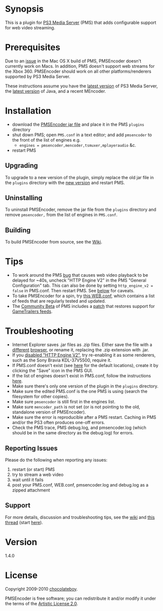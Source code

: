 # Synopsis <a name="Synopsis"></a>

This is a plugin for [PS3 Media Server](http://code.google.com/p/ps3mediaserver/) (PMS) that adds configurable support for web video streaming.

# Prerequisites <a name="Prerequisites"></a>

Due to an [issue](http://code.google.com/p/ps3mediaserver/issues/detail?id=766) in the Mac OS X build of PMS, PMSEncoder doesn't currently work on Macs. In addition, PMS doesn't support web streams for the Xbox 360. PMSEncoder should work on all other platforms/renderers supported by PS3 Media Server.

These instructions assume you have the [latest version](http://ps3mediaserver.org/forum/viewtopic.php?f=2&t=3217) of PS3 Media Server, the [latest version](http://www.java.com/en/download/index.jsp) of Java, and a recent MEncoder.

# Installation <a name="Install"></a>

* download the [PMSEncoder jar file](http://github.com/downloads/chocolateboy/pmsencoder/pmsencoder-1.4.0.jar) and place it in the PMS `plugins` directory
* shut down PMS; open `PMS.conf` in a text editor; and add `pmsencoder` to the front of the list of engines e.g.
  * `engines = pmsencoder,mencoder,tsmuxer,mplayeraudio` &c.
* restart PMS

## Upgrading <a name="Upgrade"></a>

To upgrade to a new version of the plugin, simply replace the old jar file in the `plugins` directory with the [new version](http://github.com/downloads/chocolateboy/pmsencoder/pmsencoder-1.4.0.jar) and restart PMS.

## Uninstalling <a name="Uninstall"></a>

To uninstall PMSEncoder, remove the jar file from the `plugins` directory and remove `pmsencoder,` from the list of engines in
`PMS.conf`.

## Building <a name="Build"></a>

To build PMSEncoder from source, see the [Wiki](https://github.com/chocolateboy/pmsencoder/wiki/Development).

# Tips <a name="Tips"></a>

* To work around the PMS [bug](http://code.google.com/p/ps3mediaserver/issues/detail?id=759) that causes web video playback to be delayed for ~40s, uncheck "HTTP Engine V2" in the PMS "General Configuration" tab. This can also be done by setting `http_engine_v2 = false` in PMS.conf. Then restart PMS. See [below](#HTTPEngine) for caveats.
* To take PMSEncoder for a spin, try [this WEB.conf](http://github.com/chocolateboy/pmsencoder/raw/master/misc/conf/WEB.conf), which contains a list of feeds that are regularly tested and updated.
* The [Community Beta](https://code.google.com/p/ps3mediaservercontrib/) of PMS includes a [patch](https://code.google.com/p/ps3mediaserver/issues/detail?id=757) that
  restores support for [GameTrailers feeds](http://www.gametrailers.com/rssgenform.php).

# Troubleshooting <a name="Troubleshooting"></a>

* Internet Explorer saves .jar files as .zip files. Either save the file with a [different](http://www.mozilla.com/firefox/) [browser](http://www.google.com/chrome), or rename it, replacing the .zip extension with .jar.
* <a name="HTTPEngine"></a>If you [disabled "HTTP Engine V2"](#Tips), try re-enabling it as some renderers, such as the Sony Bravia KDL-37V5500, require it.
* If PMS.conf doesn't exist (see [here](http://ps3mediaserver.org/forum/viewtopic.php?f=6&t=3507&p=32731#p32731) for the default locations), create it by clicking the "Save" icon in the PMS GUI.
* If the list of engines doesn't exist in PMS.conf, follow the instructions [here](http://ps3mediaserver.org/forum/viewtopic.php?f=6&t=7435&p=34674#p34674).
* Make sure there's only one version of the plugin in the `plugins` directory.
* Make sure the edited PMS.conf is the one PMS is using (search the filesystem for other copies).
* Make sure `pmsencoder` is still first in the engines list.
* Make sure `mencoder_path` is not set (or is not pointing to the old, standalone version of PMSEncoder).
* Make sure the error is reproducible after a PMS restart. Caching in PMS and/or the PS3 often produces one-off errors.
* Check the PMS trace, PMS debug.log, and pmsencoder.log (which should be in the same directory as the debug.log) for
  errors.

## Reporting Issues <a name="Help"></a>

Please do the following when reporting any issues:

1. restart (or start) PMS
2. try to stream a web video
3. wait until it fails
4. post your PMS.conf, WEB.conf, pmsencoder.log and debug.log as a zipped attachment

## Support <a name="Support"></a>

For more details, discussion and troubleshooting tips, see the [wiki](http://wiki.github.com/chocolateboy/pmsencoder/) and [this thread](http://ps3mediaserver.org/forum/viewtopic.php?f=6&t=8776) (start [here](http://ps3mediaserver.org/forum/viewtopic.php?f=6&t=8776#p22479)).

# Version <a name="Version"></a>

1.4.0

# License <a name="License"></a>

Copyright 2009-2010 [chocolateboy](mailto:chocolate@cpan.org).

PMSEncoder is free software; you can redistribute it and/or modify it under the terms of the [Artistic License 2.0](http://www.opensource.org/licenses/artistic-license-2.0.php).
